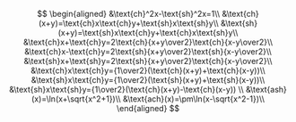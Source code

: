 $$
\begin{aligned}
&\text{ch}^2x-\text{sh}^2x=1\\
&\text{ch}(x+y)=\text{ch}x\text{ch}y+\text{sh}x\text{sh}y\\
&\text{sh}(x+y)=\text{sh}x\text{ch}y+\text{ch}x\text{sh}y\\
&\text{ch}x+\text{ch}y=2\text{ch}{x+y\over2}\text{ch}{x-y\over2}\\
&\text{ch}x-\text{ch}y=2\text{sh}{x+y\over2}\text{sh}{x-y\over2}\\
&\text{sh}x+\text{sh}y=2\text{sh}{x+y\over2}\text{ch}{x-y\over2}\\
&\text{ch}x\text{ch}y={1\over2}(\text{ch}(x+y)+\text{ch}(x-y))\\
&\text{sh}x\text{ch}y={1\over2}(\text{sh}(x+y)+\text{sh}(x-y))\\
&\text{sh}x\text{sh}y={1\over2}(\text{ch}(x+y)-\text{ch}(x-y)) \\
&\text{ash}(x)=\ln(x+\sqrt{x^2+1})\\
&\text{ach}(x)=\pm\ln(x-\sqrt{x^2-1})\\
\end{aligned}
$$

